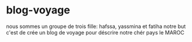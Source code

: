 # blog-voyage
nous sommes un groupe de trois fille: hafssa, yassmina et fatiha notre but c'est de crée un blog de voyage pour déscrire notre chér pays le MAROC

